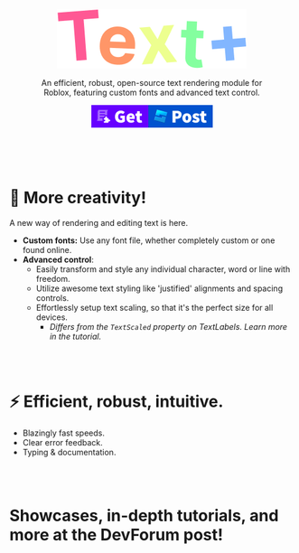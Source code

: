 <div align="center">

<img src="./Logo.png"></img>

An efficient, robust, open-source text rendering module for<br>
Roblox, featuring custom fonts and advanced text control.

[<img src="https://raw.githubusercontent.com/AlexanderLindholt/LinkButtons/refs/heads/main/Static/Module.png"></img>](https://create.roblox.com/store/asset/138658986432597) ​ [<img src="https://raw.githubusercontent.com/AlexanderLindholt/LinkButtons/refs/heads/main/Static/Devforum.png"></img>](https://devforum.roblox.com/t/3521684)
</div>
<br>
​<br>
<br>

# 🎨 More creativity!
A new way of rendering and editing text is here.
- **Custom fonts:** Use any font file, whether completely custom or one found online.
- **Advanced control**:
  - Easily transform and style any individual character, word or line with freedom.
  - Utilize awesome text styling like 'justified' alignments and spacing controls.
  - Effortlessly setup text scaling, so that it's the perfect size for all devices.
    - *Differs from the `TextScaled` property on TextLabels. Learn more in the tutorial.*
<br>
<br>

# ⚡ Efficient, robust, intuitive.
- Blazingly fast speeds.
- Clear error feedback.
- Typing & documentation.

<br>
<br>

# Showcases, in-depth tutorials, and more at the DevForum post!
